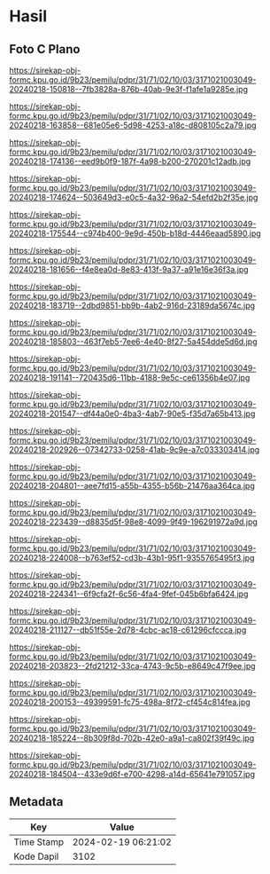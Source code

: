 # Hasil

## Foto C Plano

https://sirekap-obj-formc.kpu.go.id/9b23/pemilu/pdpr/31/71/02/10/03/3171021003049-20240218-150818--7fb3828a-876b-40ab-9e3f-f1afe1a9285e.jpg

https://sirekap-obj-formc.kpu.go.id/9b23/pemilu/pdpr/31/71/02/10/03/3171021003049-20240218-163858--681e05e6-5d98-4253-a18c-d808105c2a79.jpg

https://sirekap-obj-formc.kpu.go.id/9b23/pemilu/pdpr/31/71/02/10/03/3171021003049-20240218-174136--eed9b0f9-187f-4a98-b200-270201c12adb.jpg

https://sirekap-obj-formc.kpu.go.id/9b23/pemilu/pdpr/31/71/02/10/03/3171021003049-20240218-174624--503649d3-e0c5-4a32-96a2-54efd2b2f35e.jpg

https://sirekap-obj-formc.kpu.go.id/9b23/pemilu/pdpr/31/71/02/10/03/3171021003049-20240218-175544--c974b400-9e9d-450b-b18d-4446eaad5890.jpg

https://sirekap-obj-formc.kpu.go.id/9b23/pemilu/pdpr/31/71/02/10/03/3171021003049-20240218-181656--f4e8ea0d-8e83-413f-9a37-a91e16e36f3a.jpg

https://sirekap-obj-formc.kpu.go.id/9b23/pemilu/pdpr/31/71/02/10/03/3171021003049-20240218-183719--2dbd9851-bb9b-4ab2-916d-23189da5674c.jpg

https://sirekap-obj-formc.kpu.go.id/9b23/pemilu/pdpr/31/71/02/10/03/3171021003049-20240218-185803--463f7eb5-7ee6-4e40-8f27-5a454dde5d6d.jpg

https://sirekap-obj-formc.kpu.go.id/9b23/pemilu/pdpr/31/71/02/10/03/3171021003049-20240218-191141--720435d6-11bb-4188-9e5c-ce61356b4e07.jpg

https://sirekap-obj-formc.kpu.go.id/9b23/pemilu/pdpr/31/71/02/10/03/3171021003049-20240218-201547--df44a0e0-4ba3-4ab7-90e5-f35d7a65b413.jpg

https://sirekap-obj-formc.kpu.go.id/9b23/pemilu/pdpr/31/71/02/10/03/3171021003049-20240218-202926--07342733-0258-41ab-9c9e-a7c033303414.jpg

https://sirekap-obj-formc.kpu.go.id/9b23/pemilu/pdpr/31/71/02/10/03/3171021003049-20240218-204801--aee7fd15-a55b-4355-b56b-21476aa364ca.jpg

https://sirekap-obj-formc.kpu.go.id/9b23/pemilu/pdpr/31/71/02/10/03/3171021003049-20240218-223439--d8835d5f-98e8-4099-9f49-196291972a9d.jpg

https://sirekap-obj-formc.kpu.go.id/9b23/pemilu/pdpr/31/71/02/10/03/3171021003049-20240218-224008--b763ef52-cd3b-43b1-95f1-9355765495f3.jpg

https://sirekap-obj-formc.kpu.go.id/9b23/pemilu/pdpr/31/71/02/10/03/3171021003049-20240218-224341--6f9cfa2f-6c56-4fa4-9fef-045b6bfa6424.jpg

https://sirekap-obj-formc.kpu.go.id/9b23/pemilu/pdpr/31/71/02/10/03/3171021003049-20240218-211127--db51f55e-2d78-4cbc-ac18-c61296cfccca.jpg

https://sirekap-obj-formc.kpu.go.id/9b23/pemilu/pdpr/31/71/02/10/03/3171021003049-20240218-203823--2fd21212-33ca-4743-9c5b-e8649c47f9ee.jpg

https://sirekap-obj-formc.kpu.go.id/9b23/pemilu/pdpr/31/71/02/10/03/3171021003049-20240218-200153--49399591-fc75-498a-8f72-cf454c814fea.jpg

https://sirekap-obj-formc.kpu.go.id/9b23/pemilu/pdpr/31/71/02/10/03/3171021003049-20240218-185224--8b309f8d-702b-42e0-a9a1-ca802f39f49c.jpg

https://sirekap-obj-formc.kpu.go.id/9b23/pemilu/pdpr/31/71/02/10/03/3171021003049-20240218-184504--433e9d6f-e700-4298-a14d-65641e791057.jpg


## Metadata

| Key        | Value               |
| ---------- | ------------------- |
| Time Stamp | 2024-02-19 06:21:02 |
| Kode Dapil | 3102                |



